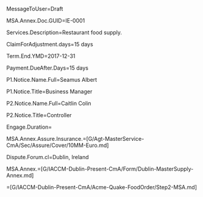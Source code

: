 MessageToUser=Draft

MSA.Annex.Doc.GUID=IE-0001

Services.Description=Restaurant food supply.

ClaimForAdjustment.days=15 days

Term.End.YMD=2017-12-31

Payment.DueAfter.Days=15 days

P1.Notice.Name.Full=Seamus Albert

P1.Notice.Title=Business Manager


P2.Notice.Name.Full=Caitlin Colin

P2.Notice.Title=Controller

Engage.Duration=

MSA.Annex.Assure.Insurance.=[G/Agt-MasterService-CmA/Sec/Assure/Cover/10MM-Euro.md]

Dispute.Forum.cl=Dublin, Ireland

MSA.Annex.=[G/IACCM-Dublin-Present-CmA/Form/Dublin-MasterSupply-Annex.md]  

=[G/IACCM-Dublin-Present-CmA/Acme-Quake-FoodOrder/Step2-MSA.md]